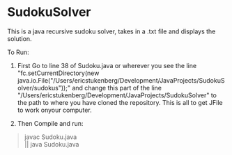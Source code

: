 # SudokuSolver
This is a java recursive sudoku solver, takes in a .txt file and displays the solution.

To Run:
1. First Go to line 38 of Sudoku.java or wherever you see the line 
  "fc.setCurrentDirectory(new java.io.File("/Users/ericstukenberg/Development/JavaProjects/SudokuSolver/sudokus"));"
  and change this part of the line "/Users/ericstukenberg/Development/JavaProjects/SudokuSolver" to the path to where you have cloned the   repository. This is all to get JFile to work onyour computer.
 
2. Then Compile and run:
  > javac Sudoku.java <br/>
  ||
  > java Sudoku.java

